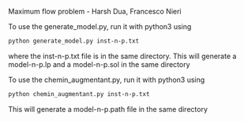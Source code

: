 Maximum flow problem - Harsh Dua, Francesco Nieri

To use the generate_model.py, run it with python3 using 

```bash
python generate_model.py inst-n-p.txt
```
where the inst-n-p.txt file is in the same directory.
This will generate a model-n-p.lp and a model-n-p.sol in the same directory

To use the chemin_augmentant.py, run it with python3 using
```bash
python chemin_augmentant.py inst-n-p.txt
```

This will generate a model-n-p.path file in the same directory
